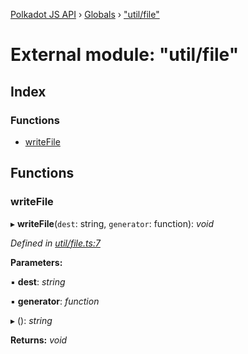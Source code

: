 [Polkadot JS API](../README.md) › [Globals](../globals.md) › ["util/file"](_util_file_.md)

# External module: "util/file"

## Index

### Functions

* [writeFile](_util_file_.md#writefile)

## Functions

###  writeFile

▸ **writeFile**(`dest`: string, `generator`: function): *void*

*Defined in [util/file.ts:7](https://github.com/polkadot-js/api/blob/cbc14cc29/packages/typegen/src/util/file.ts#L7)*

**Parameters:**

▪ **dest**: *string*

▪ **generator**: *function*

▸ (): *string*

**Returns:** *void*
